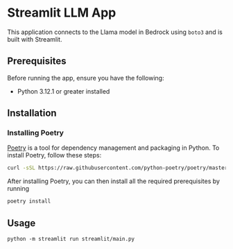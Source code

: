 # Streamlit LLM App

This application connects to the Llama model in Bedrock using `boto3` and is built with Streamlit.

## Prerequisites

Before running the app, ensure you have the following:

- Python 3.12.1 or greater installed

## Installation

### Installing Poetry

[Poetry](https://python-poetry.org/) is a tool for dependency management and packaging in Python. To install Poetry, follow these steps:

```bash
curl -sSL https://raw.githubusercontent.com/python-poetry/poetry/master/get-poetry.py | python -
```

After installing Poetry, you can then install all the required prerequisites by running
```bash
poetry install
```

## Usage

```python -m streamlit run streamlit/main.py```
